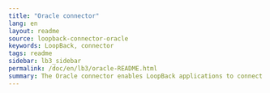 ```yaml
---
title: "Oracle connector"
lang: en
layout: readme
source: loopback-connector-oracle
keywords: LoopBack, connector
tags: readme
sidebar: lb3_sidebar
permalink: /doc/en/lb3/oracle-README.html
summary: The Oracle connector enables LoopBack applications to connect to Oracle data sources.
---
```

